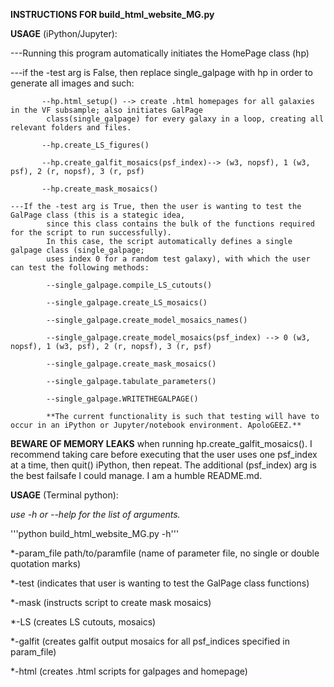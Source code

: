 **INSTRUCTIONS FOR build_html_website_MG.py**

**USAGE** (iPython/Jupyter):

---Running this program automatically initiates the HomePage class (hp)
    
---if the -test arg is False, then replace single_galpage with hp in order to generate all images and such:
           
           --hp.html_setup() --> create .html homepages for all galaxies in the VF subsample; also initiates GalPage 
            class(single_galpage) for every galaxy in a loop, creating all relevant folders and files.
           
           --hp.create_LS_figures()
           
           --hp.create_galfit_mosaics(psf_index)--> (w3, nopsf), 1 (w3, psf), 2 (r, nopsf), 3 (r, psf)
           
           --hp.create_mask_mosaics()
   
    ---If the -test arg is True, then the user is wanting to test the GalPage class (this is a stategic idea, 
            since this class contains the bulk of the functions required for the script to run successfully). 
            In this case, the script automatically defines a single galpage class (single_galpage; 
            uses index 0 for a random test galaxy), with which the user can test the following methods:
            
            --single_galpage.compile_LS_cutouts()
            
            --single_galpage.create_LS_mosaics()
            
            --single_galpage.create_model_mosaics_names()
            
            --single_galpage.create_model_mosaics(psf_index) --> 0 (w3, nopsf), 1 (w3, psf), 2 (r, nopsf), 3 (r, psf)
            
            --single_galpage.create_mask_mosaics()
            
            --single_galpage.tabulate_parameters()
            
            --single_galpage.WRITETHEGALPAGE()
            
            **The current functionality is such that testing will have to occur in an iPython or Jupyter/notebook environment. ApoloGEEZ.**

**BEWARE OF MEMORY LEAKS** when running hp.create_galfit_mosaics(). I recommend taking care before executing that the user uses one psf_index at a time, then quit() iPython, then repeat. The additional (psf_index) arg is the best failsafe I could manage. I am a humble README.md. 

**USAGE** (Terminal python):

*use -h or --help for the list of arguments.*

'''python build_html_website_MG.py -h'''
   
   *-param_file path/to/paramfile (name of parameter file, no single or double quotation marks)
   
   *-test (indicates that user is wanting to test the GalPage class functions)
   
   *-mask (instructs script to create mask mosaics)
   
   *-LS (creates LS cutouts, mosaics)
   
   *-galfit (creates galfit output mosaics for all psf_indices specified in param_file)
   
   *-html (creates .html scripts for galpages and homepage)
